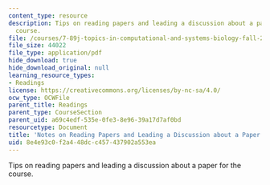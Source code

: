 ```yaml
---
content_type: resource
description: Tips on reading papers and leading a discussion about a paper for the
  course.
file: /courses/7-89j-topics-in-computational-and-systems-biology-fall-2010/8e4e93c0f2a448dcc457437902a553ea_MIT7_89JF10_Notes_on_Read.pdf
file_size: 44022
file_type: application/pdf
hide_download: true
hide_download_original: null
learning_resource_types:
- Readings
license: https://creativecommons.org/licenses/by-nc-sa/4.0/
ocw_type: OCWFile
parent_title: Readings
parent_type: CourseSection
parent_uid: a69c4edf-535e-0fe3-8e96-39a17d7af0bd
resourcetype: Document
title: 'Notes on Reading Papers and Leading a Discussion about a Paper '
uid: 8e4e93c0-f2a4-48dc-c457-437902a553ea
---
```

Tips on reading papers and leading a discussion about a paper for the course.